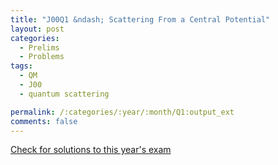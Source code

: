 ```yaml
---
title: "J00Q1 &ndash; Scattering From a Central Potential"
layout: post
categories:
  - Prelims
  - Problems
tags:
  - QM
  - J00
  - quantum scattering

permalink: /:categories/:year/:month/Q1:output_ext
comments: false
---
```

<object data="2000J1Q.pdf" type="application/pdf" width="100%" height="500"></object>
<div class="message"><a href='https://princetonprelim.com/prelim/4/'>Check for solutions to this year's exam</a></div>